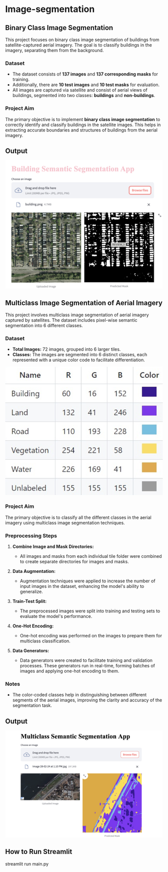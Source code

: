 # Image-segmentation

## Binary Class Image Segmentation

This project focuses on binary class image segmentation of buildings from satellite-captured aerial imagery. The goal is to classify buildings in the imagery, separating them from the background.

### Dataset

- The dataset consists of **137 images** and **137 corresponding masks** for training.
- Additionally, there are **10 test images** and **10 test masks** for evaluation.
- All images are captured via satellite and consist of aerial views of buildings, segmented into two classes: **buildings** and **non-buildings**.

### Project Aim

The primary objective is to implement **binary class image segmentation** to correctly identify and classify buildings in the satellite images. This helps in extracting accurate boundaries and structures of buildings from the aerial imagery.

## Output 

![User Interface for Binary Class Image Segmentation](images/Binary.png)

## Multiclass Image Segmentation of Aerial Imagery

This project involves multiclass image segmentation of aerial imagery captured by satellites. The dataset includes pixel-wise semantic segmentation into 6 different classes.

### Dataset

- **Total Images:** 72 images, grouped into 6 larger tiles.
- **Classes:** The images are segmented into 6 distinct classes, each represented with a unique color code to facilitate differentiation.
  
![Colour codes for Various Classes](images/Colourcodes.png)
  
### Project Aim

The primary objective is to classify all the different classes in the aerial imagery using multiclass image segmentation techniques.

### Preprocessing Steps

1. **Combine Image and Mask Directories:**
   - All images and masks from each individual tile folder were combined to create separate directories for images and masks.

2. **Data Augmentation:**
   - Augmentation techniques were applied to increase the number of input images in the dataset, enhancing the model's ability to generalize.

3. **Train-Test Split:**
   - The preprocessed images were split into training and testing sets to evaluate the model's performance.

4. **One-Hot Encoding:**
   - One-hot encoding was performed on the images to prepare them for multiclass classification.

5. **Data Generators:**
   - Data generators were created to facilitate training and validation processes. These generators run in real-time, forming batches of images and applying one-hot encoding to them.

### Notes

- The color-coded classes help in distinguishing between different segments of the aerial images, improving the clarity and accuracy of the segmentation task.

## Output 
![User Interface for MultiClass Image Segmentation](images/Multiclass.png)

## How to Run Streamlit
streamlit run main.py
